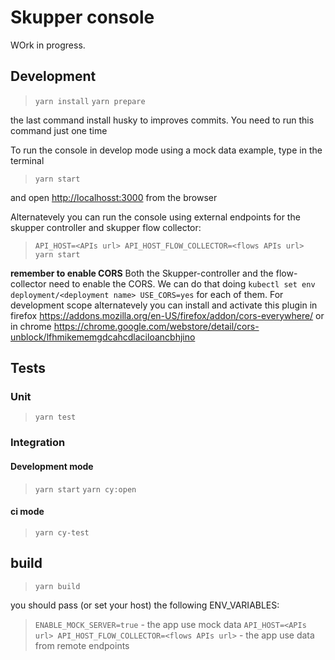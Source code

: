 # Skupper console

WOrk in progress.

## Development

> `yarn install`
> `yarn prepare`

the last command install husky to improves commits. You need to run this command just one time

To run the console in develop mode using a mock data example, type in the terminal

> `yarn start`

and open <http://localhosst:3000> from the browser

Alternatevely you can run the console using external endpoints for the skupper controller and skupper flow collector:

> `API_HOST=<APIs url> API_HOST_FLOW_COLLECTOR=<flows APIs url> yarn start`

**remember to enable CORS**
Both the Skupper-controller and the flow-collector need to enable the CORS. We can do that doing ```kubectl set env deployment/<deployment name> USE_CORS=yes``` for each of them.
For development scope alternatevely you can install and activate this plugin in firefox <https://addons.mozilla.org/en-US/firefox/addon/cors-everywhere/> or in chrome <https://chrome.google.com/webstore/detail/cors-unblock/lfhmikememgdcahcdlaciloancbhjino>

## Tests

### Unit

> `yarn test`

### Integration

#### Development mode

> `yarn start`
> `yarn cy:open`

#### ci mode

> `yarn cy-test`

## build

> `yarn build`

 you should pass (or set your host) the following ENV_VARIABLES:

> `ENABLE_MOCK_SERVER=true` - the app use mock data
> `API_HOST=<APIs url> API_HOST_FLOW_COLLECTOR=<flows APIs url>`  - the app use data from remote endpoints
